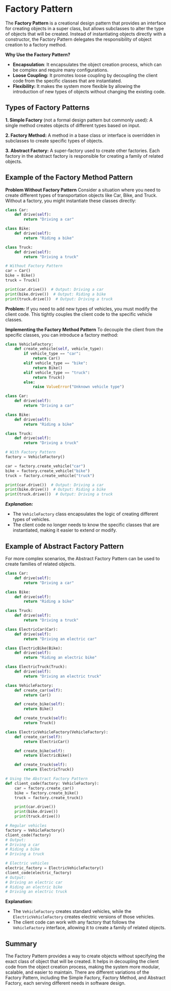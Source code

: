 # Factory Pattern
The **Factory Pattern** is a creational design pattern that provides an interface for creating objects in a super class, but allows subclasses to alter the type of objects that will be created. Instead of instantiating objects directly with a constructor, the Factory Pattern delegates the responsibility of object creation to a factory method.

**Why Use the Factory Pattern?**
- **Encapsulation**: It encapsulates the object creation process, which can be complex and require many configurations.
- **Loose Coupling:** It promotes loose coupling by decoupling the client code from the specific classes that are instantiated.
- **Flexibility:** It makes the system more flexible by allowing the introduction of new types of objects without changing the existing code.

## Types of Factory Patterns
**1. Simple Factory** (not a formal design pattern but commonly used):
A single method creates objects of different types based on input.

**2. Factory Method:**
A method in a base class or interface is overridden in subclasses to create specific types of objects.

**3. Abstract Factory:**
A super-factory used to create other factories. Each factory in the abstract factory is responsible for creating a family of related objects.

## Example of the Factory Method Pattern
**Problem Without Factory Pattern**
Consider a situation where you need to create different types of transportation objects like Car, Bike, and Truck. Without a factory, you might instantiate these classes directly:
```python
class Car:
    def drive(self):
        return "Driving a car"

class Bike:
    def drive(self):
        return "Riding a bike"

class Truck:
    def drive(self):
        return "Driving a truck"

# Without Factory Pattern
car = Car()
bike = Bike()
truck = Truck()

print(car.drive())  # Output: Driving a car
print(bike.drive())  # Output: Riding a bike
print(truck.drive())  # Output: Driving a truck

```
**Problem:** If you need to add new types of vehicles, you must modify the client code. This tightly couples the client code to the specific vehicle classes.

**Implementing the Factory Method Pattern**
To decouple the client from the specific classes, you can introduce a factory method:

```python
class VehicleFactory:
    def create_vehicle(self, vehicle_type):
        if vehicle_type == "car":
            return Car()
        elif vehicle_type == "bike":
            return Bike()
        elif vehicle_type == "truck":
            return Truck()
        else:
            raise ValueError("Unknown vehicle type")

class Car:
    def drive(self):
        return "Driving a car"

class Bike:
    def drive(self):
        return "Riding a bike"

class Truck:
    def drive(self):
        return "Driving a truck"

# With Factory Pattern
factory = VehicleFactory()

car = factory.create_vehicle("car")
bike = factory.create_vehicle("bike")
truck = factory.create_vehicle("truck")

print(car.drive())  # Output: Driving a car
print(bike.drive())  # Output: Riding a bike
print(truck.drive())  # Output: Driving a truck

```

***Explanation:***

- The `VehicleFactory` class encapsulates the logic of creating different types of vehicles.
- The client code no longer needs to know the specific classes that are instantiated, making it easier to extend or modify.

## Example of Abstract Factory Pattern
For more complex scenarios, the Abstract Factory Pattern can be used to create families of related objects.

```python
class Car:
    def drive(self):
        return "Driving a car"

class Bike:
    def drive(self):
        return "Riding a bike"

class Truck:
    def drive(self):
        return "Driving a truck"

class ElectricCar(Car):
    def drive(self):
        return "Driving an electric car"

class ElectricBike(Bike):
    def drive(self):
        return "Riding an electric bike"

class ElectricTruck(Truck):
    def drive(self):
        return "Driving an electric truck"

class VehicleFactory:
    def create_car(self):
        return Car()

    def create_bike(self):
        return Bike()

    def create_truck(self):
        return Truck()

class ElectricVehicleFactory(VehicleFactory):
    def create_car(self):
        return ElectricCar()

    def create_bike(self):
        return ElectricBike()

    def create_truck(self):
        return ElectricTruck()

# Using the Abstract Factory Pattern
def client_code(factory: VehicleFactory):
    car = factory.create_car()
    bike = factory.create_bike()
    truck = factory.create_truck()

    print(car.drive())
    print(bike.drive())
    print(truck.drive())

# Regular vehicles
factory = VehicleFactory()
client_code(factory)
# Output:
# Driving a car
# Riding a bike
# Driving a truck

# Electric vehicles
electric_factory = ElectricVehicleFactory()
client_code(electric_factory)
# Output:
# Driving an electric car
# Riding an electric bike
# Driving an electric truck

```

**Explanation:**

- The `VehicleFactory` creates standard vehicles, while the `ElectricVehicleFactory` creates electric versions of those vehicles.
- The client code can work with any factory that follows the `VehicleFactory` interface, allowing it to create a family of related objects.

## Summary
The Factory Pattern provides a way to create objects without specifying the exact class of object that will be created. It helps in decoupling the client code from the object creation process, making the system more modular, scalable, and easier to maintain. There are different variations of the Factory Pattern, including the Simple Factory, Factory Method, and Abstract Factory, each serving different needs in software design.